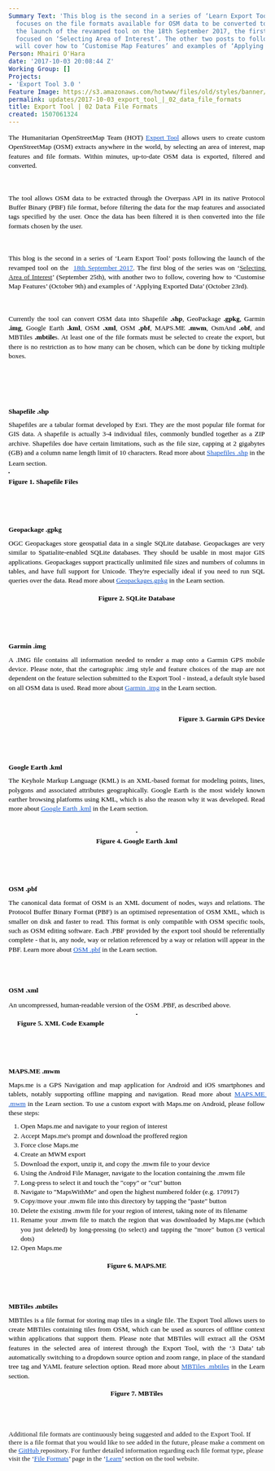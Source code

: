 ```yaml
---
Summary Text: 'This blog is the second in a series of ‘Learn Export Tool’ posts and
  focuses on the file formats available for OSM data to be converted to. Following
  the launch of the revamped tool on the 18th September 2017, the first Learn blog
  focused on ‘Selecting Area of Interest’. The other two posts to follow in the series
  will cover how to ‘Customise Map Features’ and examples of ‘Applying Exported Data’. '
Person: Mhairi O'Hara
date: '2017-10-03 20:08:44 Z'
Working Group: []
Projects:
- 'Export Tool 3.0 '
Feature Image: https://s3.amazonaws.com/hotwww/files/old/styles/banner/public/Export+Tool+-+Learn+Series.png
permalink: updates/2017-10-03_export_tool_|_02_data_file_formats
title: Export Tool | 02 Data File Formats
created: 1507061324
---
```

<p style="line-height: 1.38; margin-top: 0pt; margin-bottom: 6pt; text-align: justify;" dir="ltr"><span style="font-size: 10pt; font-family: Calibri; color: #000000; background-color: transparent; font-weight: 400; font-style: normal; font-variant: normal; text-decoration: none; vertical-align: baseline; white-space: pre-wrap;">The Humanitarian OpenStreetMap Team (HOT) </span><a style="text-decoration: none;" href="https://export.hotosm.org"><span style="font-size: 10pt; font-family: Calibri; color: #1155cc; background-color: transparent; font-weight: 400; font-style: normal; font-variant: normal; text-decoration: underline; vertical-align: baseline; white-space: pre-wrap;">Export Tool</span></a><span style="font-size: 10pt; font-family: Calibri; color: #000000; background-color: transparent; font-weight: 400; font-style: normal; font-variant: normal; text-decoration: none; vertical-align: baseline; white-space: pre-wrap;"> allows users to create custom OpenStreetMap (OSM) extracts anywhere in the world, by selecting an area of interest, map features and file formats. Within minutes, up-to-date OSM data is exported, filtered and converted. </span></p><p><strong id="docs-internal-guid-fa8b69ce-e3d4-a459-8805-463218f84fd2" style="font-weight: normal;">&nbsp;</strong></p><p style="line-height: 1.38; margin-top: 0pt; margin-bottom: 6pt; text-align: justify;" dir="ltr"><span style="font-size: 10pt; font-family: Calibri; color: #000000; background-color: transparent; font-weight: 400; font-style: normal; font-variant: normal; text-decoration: none; vertical-align: baseline; white-space: pre-wrap;">The tool allows OSM data to be extracted through the Overpass API in its native Protocol Buffer Binary (PBF) file format, before filtering the data for the map features and associated tags specified by the user. Once the data has been filtered it is then converted into the file formats chosen by the user. &nbsp;</span></p><p><strong style="font-weight: normal;">&nbsp;</strong></p><p style="line-height: 1.38; margin-top: 0pt; margin-bottom: 6pt; text-align: justify;" dir="ltr"><span style="font-size: 10pt; font-family: Calibri; color: #000000; background-color: transparent; font-weight: 400; font-style: normal; font-variant: normal; text-decoration: none; vertical-align: baseline; white-space: pre-wrap;">This blog is the second in a series of ‘Learn Export Tool’ posts following the launch of the revamped tool on the &nbsp;</span><a style="text-decoration: none;" href="https://www.hotosm.org/updates/2017-09-19_export_tool_30_launched"><span style="font-size: 10pt; font-family: Calibri; color: #1155cc; background-color: transparent; font-weight: 400; font-style: normal; font-variant: normal; text-decoration: underline; vertical-align: baseline; white-space: pre-wrap;">18th September 2017</span></a><span style="font-size: 10pt; font-family: Calibri; color: #000000; background-color: transparent; font-weight: 400; font-style: normal; font-variant: normal; text-decoration: none; vertical-align: baseline; white-space: pre-wrap;">. The first blog of the series was on ‘<a href="https://www.hotosm.org/updates/2017-09-26_export_tool_01_selecting_area_of_interest">Selecting Area of Interest</a>’ (September 25th), with another two to follow, covering how to ‘Customise Map Features’ (October 9th) and examples of ‘Applying Exported Data’ (October 23rd). </span></p><p><strong style="font-weight: normal;">&nbsp;</strong></p><p style="line-height: 1.38; margin-top: 0pt; margin-bottom: 6pt; text-align: justify;" dir="ltr"><span style="font-size: 10pt; font-family: Calibri; color: #000000; background-color: transparent; font-weight: 400; font-style: normal; font-variant: normal; text-decoration: none; vertical-align: baseline; white-space: pre-wrap;">Currently the tool can convert OSM data into Shapefile </span><span style="font-size: 10pt; font-family: Calibri; color: #000000; background-color: transparent; font-weight: bold; font-style: normal; font-variant: normal; text-decoration: none; vertical-align: baseline; white-space: pre-wrap;">.shp</span><span style="font-size: 10pt; font-family: Calibri; color: #000000; background-color: transparent; font-weight: 400; font-style: normal; font-variant: normal; text-decoration: none; vertical-align: baseline; white-space: pre-wrap;">, GeoPackage </span><span style="font-size: 10pt; font-family: Calibri; color: #000000; background-color: transparent; font-weight: bold; font-style: normal; font-variant: normal; text-decoration: none; vertical-align: baseline; white-space: pre-wrap;">.gpkg</span><span style="font-size: 10pt; font-family: Calibri; color: #000000; background-color: transparent; font-weight: 400; font-style: normal; font-variant: normal; text-decoration: none; vertical-align: baseline; white-space: pre-wrap;">, Garmin </span><span style="font-size: 10pt; font-family: Calibri; color: #000000; background-color: transparent; font-weight: bold; font-style: normal; font-variant: normal; text-decoration: none; vertical-align: baseline; white-space: pre-wrap;">.img</span><span style="font-size: 10pt; font-family: Calibri; color: #000000; background-color: transparent; font-weight: 400; font-style: normal; font-variant: normal; text-decoration: none; vertical-align: baseline; white-space: pre-wrap;">, Google Earth </span><span style="font-size: 10pt; font-family: Calibri; color: #000000; background-color: transparent; font-weight: bold; font-style: normal; font-variant: normal; text-decoration: none; vertical-align: baseline; white-space: pre-wrap;">.kml</span><span style="font-size: 10pt; font-family: Calibri; color: #000000; background-color: transparent; font-weight: 400; font-style: normal; font-variant: normal; text-decoration: none; vertical-align: baseline; white-space: pre-wrap;">, OSM </span><span style="font-size: 10pt; font-family: Calibri; color: #000000; background-color: transparent; font-weight: bold; font-style: normal; font-variant: normal; text-decoration: none; vertical-align: baseline; white-space: pre-wrap;">.xml</span><span style="font-size: 10pt; font-family: Calibri; color: #000000; background-color: transparent; font-weight: 400; font-style: normal; font-variant: normal; text-decoration: none; vertical-align: baseline; white-space: pre-wrap;">, OSM </span><span style="font-size: 10pt; font-family: Calibri; color: #000000; background-color: transparent; font-weight: bold; font-style: normal; font-variant: normal; text-decoration: none; vertical-align: baseline; white-space: pre-wrap;">.pbf</span><span style="font-size: 10pt; font-family: Calibri; color: #000000; background-color: transparent; font-weight: 400; font-style: normal; font-variant: normal; text-decoration: none; vertical-align: baseline; white-space: pre-wrap;">, MAPS.ME </span><span style="font-size: 10pt; font-family: Calibri; color: #000000; background-color: transparent; font-weight: bold; font-style: normal; font-variant: normal; text-decoration: none; vertical-align: baseline; white-space: pre-wrap;">.mwm</span><span style="font-size: 10pt; font-family: Calibri; color: #000000; background-color: transparent; font-weight: 400; font-style: normal; font-variant: normal; text-decoration: none; vertical-align: baseline; white-space: pre-wrap;">, OsmAnd </span><span style="font-size: 10pt; font-family: Calibri; color: #000000; background-color: transparent; font-weight: bold; font-style: normal; font-variant: normal; text-decoration: none; vertical-align: baseline; white-space: pre-wrap;">.obf</span><span style="font-size: 10pt; font-family: Calibri; color: #000000; background-color: transparent; font-weight: 400; font-style: normal; font-variant: normal; text-decoration: none; vertical-align: baseline; white-space: pre-wrap;">, and MBTiles </span><span style="font-size: 10pt; font-family: Calibri; color: #000000; background-color: transparent; font-weight: bold; font-style: normal; font-variant: normal; text-decoration: none; vertical-align: baseline; white-space: pre-wrap;">.mbtile</span><span style="font-size: 10pt; font-family: Calibri; color: #000000; background-color: transparent; font-weight: 400; font-style: normal; font-variant: normal; text-decoration: none; vertical-align: baseline; white-space: pre-wrap;">s. At least one of the file formats must be selected to create the export, but there is no restriction as to how many can be chosen, which can be done by ticking multiple boxes.</span></p><p><strong style="font-weight: normal;">&nbsp;</strong></p><p style="line-height: 1.38; margin-top: 0pt; margin-bottom: 6pt; text-align: justify;" dir="ltr"><span style="font-size: 11pt; font-family: Calibri; color: #000000; background-color: transparent; font-weight: 400; font-style: normal; font-variant: normal; text-decoration: none; vertical-align: baseline; white-space: pre-wrap;"><img style="border: none; transform: rotate(0.00rad); -webkit-transform: rotate(0.00rad);" src="https://lh3.googleusercontent.com/5qgTzOds0yD6ZXseDOOP3cBIEfQfoE82PXOXZzbPoyo7QRk1xM4P_MY2ez5zWMgm2gKVgbQywTVCy6Qeu1Bjm39SPo0PVy_xlWiTDsEDs23LQm7UjugGUgUhF6Lw6NRB1uMKY18Y" alt="" style="width:624px;height:375px"></span></p><p><strong style="font-weight: normal;">&nbsp;</strong></p><h4 style="line-height: 1.38; margin-top: 0pt; margin-bottom: 6pt; text-align: justify;" dir="ltr"><strong><span style="font-size: 10pt; font-family: Calibri; color: #000000; background-color: transparent; font-style: normal; font-variant-ligatures: normal; font-variant-caps: normal; text-decoration: none; vertical-align: baseline; white-space: pre-wrap;">Shapefile .shp</span></strong></h4><p style="line-height: 1.38; margin-top: 0pt; margin-bottom: 6pt; text-align: justify;" dir="ltr"><span style="font-size: 10pt; font-family: Calibri; color: #000000; background-color: transparent; font-weight: 400; font-style: normal; font-variant: normal; text-decoration: none; vertical-align: baseline; white-space: pre-wrap;">Shapefiles are a tabular format developed by Esri. They are the most popular file format for GIS data. A shapefile is actually 3-4 individual files, commonly bundled together as a ZIP archive. Shapefiles doe have certain limitations, such as the file size, capping at 2 gigabytes (GB) and a column name length limit of 10 characters. Read more about </span><a style="text-decoration: none;" href="https://export.hotosm.org/en/v3/learn/export_formats#shp"><span style="font-size: 10pt; font-family: Calibri; color: #1155cc; background-color: transparent; font-weight: 400; font-style: normal; font-variant: normal; text-decoration: underline; vertical-align: baseline; white-space: pre-wrap;">Shapefiles .shp</span></a><span style="font-size: 10pt; font-family: Calibri; color: #000000; background-color: transparent; font-weight: 400; font-style: normal; font-variant: normal; text-decoration: none; vertical-align: baseline; white-space: pre-wrap;"> in the Learn section.</span><span style="font-weight: normal;">&nbsp;</span></p><p style="line-height: 1.38; margin-top: 0pt; margin-bottom: 6pt; text-align: justify;" dir="ltr"><span style="font-size: 10pt; font-family: Calibri; color: #000000; background-color: transparent; font-weight: 400; font-style: normal; font-variant: normal; text-decoration: none; vertical-align: baseline; white-space: pre-wrap;"><img style="border: 1pt solid #000000; transform: rotate(0.00rad); -webkit-transform: rotate(0.00rad);" src="https://lh4.googleusercontent.com/mHVdmHMqbXOwKV40qltAXvtKTSijAGA4ivvsHMABAMg92FE6QeucVroSL4OMaPXCzsbMekvfiY_eN8-VBhWKRTiBi0zCS5KuWVjQtqIymrHHbZGVJq6Vx3vPagq6ngPZJqBcIwhG" alt="" style="width:248px;height:124px"></span></p><p style="line-height: 1.38; margin-top: 0pt; margin-bottom: 6pt;" dir="ltr"><span style="font-size: 10pt; font-family: Calibri; color: #000000; background-color: transparent; font-weight: bold; font-style: normal; font-variant: normal; text-decoration: none; vertical-align: baseline; white-space: pre-wrap;">Figure 1. Shapefile Files</span></p><p><strong style="font-weight: normal;">&nbsp;</strong></p><p>&nbsp;</p><h4 style="line-height: 1.38; margin-top: 0pt; margin-bottom: 6pt; text-align: justify;" dir="ltr"><strong><span style="font-size: 10pt; font-family: Calibri; color: #000000; background-color: transparent; font-style: normal; font-variant-ligatures: normal; font-variant-caps: normal; text-decoration: none; vertical-align: baseline; white-space: pre-wrap;">Geopackage .gpkg</span></strong></h4><p style="line-height: 1.38; margin-top: 0pt; margin-bottom: 6pt; text-align: justify;" dir="ltr"><span style="font-size: 10pt; font-family: Calibri; color: #000000; background-color: transparent; font-weight: 400; font-style: normal; font-variant: normal; text-decoration: none; vertical-align: baseline; white-space: pre-wrap;">OGC Geopackages store geospatial data in a single SQLite database. Geopackages are very similar to Spatialite-enabled SQLite databases. They should be usable in most major GIS applications. Geopackages support practically unlimited file sizes and numbers of columns in tables, and have full support for Unicode. They're especially ideal if you need to run SQL queries over the data. Read more about </span><a style="text-decoration: none;" href="https://export.hotosm.org/en/v3/learn/export_formats#gpkg"><span style="font-size: 10pt; font-family: Calibri; color: #1155cc; background-color: transparent; font-weight: 400; font-style: normal; font-variant: normal; text-decoration: underline; vertical-align: baseline; white-space: pre-wrap;">Geopackages.gpkg</span></a><span style="font-size: 10pt; font-family: Calibri; color: #000000; background-color: transparent; font-weight: 400; font-style: normal; font-variant: normal; text-decoration: none; vertical-align: baseline; white-space: pre-wrap;"> in the Learn section.</span></p><p style="line-height: 1.38; margin-top: 0pt; margin-bottom: 6pt; text-align: center;" dir="ltr"><span style="font-size: 10pt; font-family: Calibri; color: #000000; background-color: transparent; font-weight: 400; font-style: normal; font-variant: normal; text-decoration: none; vertical-align: baseline; white-space: pre-wrap;"><img style="border: none; transform: rotate(0.00rad); -webkit-transform: rotate(0.00rad);" src="https://lh5.googleusercontent.com/4_0SWJmS_7SjSiznlZwq2kqMt6bW_whRELvm0kFr4saDcAYn98p7aQwGlTdPw_OYzR94pg2utQu91e7PcyRiPpyRzfillgv5bJ_1i1gdqn4Tja7RNm5znpLS1Nw_3XQVjwmcvUvx" alt="" style="width:294px;height:141px"></span></p><p style="line-height: 1.38; margin-top: 0pt; margin-bottom: 6pt; text-align: center;" dir="ltr"><span style="font-size: 10pt; font-family: Calibri; color: #000000; background-color: transparent; font-weight: bold; font-style: normal; font-variant: normal; text-decoration: none; vertical-align: baseline; white-space: pre-wrap;">Figure 2. SQLite Database</span></p><p><strong style="font-weight: normal;">&nbsp;</strong></p><p>&nbsp;</p><h4 style="line-height: 1.38; margin-top: 0pt; margin-bottom: 6pt; text-align: justify;" dir="ltr"><strong><span style="font-size: 10pt; font-family: Calibri; color: #000000; background-color: transparent; font-style: normal; font-variant-ligatures: normal; font-variant-caps: normal; text-decoration: none; vertical-align: baseline; white-space: pre-wrap;">Garmin .img</span></strong></h4><p style="line-height: 1.38; margin-top: 0pt; margin-bottom: 6pt; text-align: justify;" dir="ltr"><span style="font-size: 10pt; font-family: Calibri; color: #000000; background-color: transparent; font-weight: 400; font-style: normal; font-variant: normal; text-decoration: none; vertical-align: baseline; white-space: pre-wrap;">A .IMG file contains all information needed to render a map onto a Garmin GPS mobile device. Please note, that the cartographic .img style and feature choices of the map are not dependent on the feature selection submitted to the Export Tool - instead, a default style based on all OSM data is used. Read more about </span><a style="text-decoration: none;" href="https://export.hotosm.org/en/v3/learn/export_formats#img"><span style="font-size: 10pt; font-family: Calibri; color: #1155cc; background-color: transparent; font-weight: 400; font-style: normal; font-variant: normal; text-decoration: underline; vertical-align: baseline; white-space: pre-wrap;">Garmin .img</span></a><span style="font-size: 10pt; font-family: Calibri; color: #000000; background-color: transparent; font-weight: 400; font-style: normal; font-variant: normal; text-decoration: none; vertical-align: baseline; white-space: pre-wrap;"> in the Learn section.</span></p><p style="line-height: 1.38; margin-top: 0pt; margin-bottom: 6pt; text-align: justify;" dir="ltr">&nbsp;</p><p style="line-height: 1.38; margin-top: 0pt; margin-bottom: 6pt; text-align: right;" dir="ltr"><span style="font-size: 10pt; font-family: Calibri; color: #000000; background-color: transparent; font-weight: 400; font-style: normal; font-variant: normal; text-decoration: none; vertical-align: baseline; white-space: pre-wrap;"><img style="border: none; transform: rotate(0.00rad); -webkit-transform: rotate(0.00rad);" src="https://lh3.googleusercontent.com/7H5DbwbOSx8erGoN4ONi7Ou8cRZvbUBaRSKloWSdffCHi5DEg50sCZMySS-3h4B3OfhaytCBLIRfMSf88oFuGwhWqK52IKQe0LgumgbPY8IWUCJqmPCC7b5kZpKraSxMkeYLdigp" alt="" style="width:153px;height:387px"></span></p><p style="line-height: 1.38; margin-top: 0pt; margin-bottom: 6pt; text-align: right;" dir="ltr"><span style="font-size: 10pt; font-family: Calibri; color: #000000; background-color: transparent; font-weight: bold; font-style: normal; font-variant: normal; text-decoration: none; vertical-align: baseline; white-space: pre-wrap;">Figure 3. Garmin GPS Device</span></p><p><strong style="font-weight: normal;">&nbsp;</strong></p><p>&nbsp;</p><h4 style="line-height: 1.38; margin-top: 0pt; margin-bottom: 6pt; text-align: justify;" dir="ltr"><strong><span style="font-size: 10pt; font-family: Calibri; color: #000000; background-color: transparent; font-style: normal; font-variant-ligatures: normal; font-variant-caps: normal; text-decoration: none; vertical-align: baseline; white-space: pre-wrap;">Google Earth .kml</span></strong></h4><p style="line-height: 1.38; margin-top: 0pt; margin-bottom: 6pt; text-align: justify;" dir="ltr"><span style="font-size: 10pt; font-family: Calibri; color: #000000; background-color: transparent; font-weight: 400; font-style: normal; font-variant: normal; text-decoration: none; vertical-align: baseline; white-space: pre-wrap;">The Keyhole Markup Language (KML) is an XML-based format for modeling points, lines, polygons and associated attributes geographically. Google Earth is the most widely known earther browsing platforms using KML, which is also the reason why it was developed. Read more about </span><a style="text-decoration: none;" href="https://export.hotosm.org/en/v3/learn/export_formats#kmz"><span style="font-size: 10pt; font-family: Calibri; color: #1155cc; background-color: transparent; font-weight: 400; font-style: normal; font-variant: normal; text-decoration: underline; vertical-align: baseline; white-space: pre-wrap;">Google Earth .kml</span></a><span style="font-size: 10pt; font-family: Calibri; color: #000000; background-color: transparent; font-weight: 400; font-style: normal; font-variant: normal; text-decoration: none; vertical-align: baseline; white-space: pre-wrap;"> in the Learn section.</span></p><p style="line-height: 1.38; margin-top: 0pt; margin-bottom: 6pt; text-align: justify;" dir="ltr">&nbsp;</p><p style="line-height: 1.38; margin-top: 0pt; margin-bottom: 6pt; text-align: center;" dir="ltr"><span style="font-size: 10pt; font-family: Calibri; color: #000000; background-color: transparent; font-weight: 400; font-style: normal; font-variant: normal; text-decoration: none; vertical-align: baseline; white-space: pre-wrap;"><img style="border: 1pt solid #000000; transform: rotate(0.00rad); -webkit-transform: rotate(0.00rad);" src="https://lh4.googleusercontent.com/4apdpWH-1-G5sttQ0TpTueN-HCVgsvSxe9U7Guq62hEmjdoSITPydngKI2PVXyWdqPRuYTgIJnAZ0ryVwJI8dqO5XuSfgxFZUFw5xpy2t6RQq74BjSyMjkuRlhkHv5dQhnfXYdtE" alt="" style="width:478px;height:251px"></span></p><p style="line-height: 1.38; margin-top: 0pt; margin-bottom: 6pt; text-align: center;" dir="ltr"><span style="font-size: 10pt; font-family: Calibri; color: #000000; background-color: transparent; font-weight: bold; font-style: normal; font-variant: normal; text-decoration: none; vertical-align: baseline; white-space: pre-wrap;">Figure 4. Google Earth .kml</span></p><p><strong style="font-weight: normal;">&nbsp;</strong></p><p>&nbsp;</p><h4 style="line-height: 1.38; margin-top: 0pt; margin-bottom: 6pt; text-align: justify;" dir="ltr"><strong><span style="font-size: 10pt; font-family: Calibri; color: #000000; background-color: transparent; font-style: normal; font-variant-ligatures: normal; font-variant-caps: normal; text-decoration: none; vertical-align: baseline; white-space: pre-wrap;">OSM .pbf</span></strong></h4><p style="line-height: 1.38; margin-top: 0pt; margin-bottom: 6pt; text-align: justify;" dir="ltr"><span style="font-size: 10pt; font-family: Calibri; color: #000000; background-color: transparent; font-weight: 400; font-style: normal; font-variant: normal; text-decoration: none; vertical-align: baseline; white-space: pre-wrap;">The canonical data format of OSM is an XML document of nodes, ways and relations. The Protocol Buffer Binary Format (PBF) is an optimised representation of OSM XML, which is smaller on disk and faster to read. This format is only compatible with OSM specific tools, such as OSM editing software. Each .PBF provided by the export tool should be referentially complete - that is, any node, way or relation referenced by a way or relation will appear in the PBF. Learn more about </span><a style="text-decoration: none;" href="https://export.hotosm.org/en/v3/learn/export_formats#pbf"><span style="font-size: 10pt; font-family: Calibri; color: #1155cc; background-color: transparent; font-weight: 400; font-style: normal; font-variant: normal; text-decoration: underline; vertical-align: baseline; white-space: pre-wrap;">OSM .pbf</span></a><span style="font-size: 10pt; font-family: Calibri; color: #000000; background-color: transparent; font-weight: 400; font-style: normal; font-variant: normal; text-decoration: none; vertical-align: baseline; white-space: pre-wrap;"> in the Learn section.</span></p><p><strong style="font-weight: normal;"><br><br></strong></p><h4 style="line-height: 1.38; margin-top: 0pt; margin-bottom: 6pt; text-align: justify;" dir="ltr"><strong><span style="font-size: 10pt; font-family: Calibri; color: #000000; background-color: transparent; font-style: normal; font-variant-ligatures: normal; font-variant-caps: normal; text-decoration: none; vertical-align: baseline; white-space: pre-wrap;">OSM .xml</span></strong></h4><p style="line-height: 1.38; margin-top: 0pt; margin-bottom: 6pt; text-align: justify;" dir="ltr"><span style="font-size: 10pt; font-family: Calibri; color: #000000; background-color: transparent; font-weight: 400; font-style: normal; font-variant: normal; text-decoration: none; vertical-align: baseline; white-space: pre-wrap;">An uncompressed, human-readable version of the OSM .PBF, as described above. </span><span style="font-weight: normal;">&nbsp;</span></p><p style="line-height: 1.38; margin-top: 0pt; margin-bottom: 6pt; text-align: center;" dir="ltr"><span style="font-size: 10pt; font-family: Calibri; color: #000000; background-color: transparent; font-weight: 400; font-style: normal; font-variant: normal; text-decoration: none; vertical-align: baseline; white-space: pre-wrap;"><img style="border: 1pt solid #000000; transform: rotate(0.00rad); -webkit-transform: rotate(0.00rad);" src="https://lh5.googleusercontent.com/Ri1w4e12bbYp6SHdqJuYleJsVwAV0q_0zqGGMGJKWcAlxDyo1FbRb4TQUytKDn3gj9cHl8iTHiHHM9BaoIPazDU3zDzPfgLhhDBnVSbMncAc4TUI2bDFec5Yx0a-aODAe6FIZIzQ" alt="" style="width:592px;height:298px"></span></p><p style="line-height: 1.38; margin-top: 0pt; margin-bottom: 6pt;" dir="ltr"><span style="font-size: 10pt; font-family: Calibri; color: #000000; background-color: transparent; font-weight: bold; font-style: normal; font-variant: normal; text-decoration: none; vertical-align: baseline; white-space: pre-wrap;"> &nbsp;&nbsp;&nbsp;&nbsp;Figure 5. XML Code Example</span></p><p>&nbsp;</p><p><strong style="font-weight: normal;">&nbsp;</strong></p><h4 style="line-height: 1.38; margin-top: 0pt; margin-bottom: 6pt; text-align: justify;" dir="ltr"><span style="font-size: 10pt; font-family: Calibri; color: #000000; background-color: transparent; font-style: normal; font-variant-ligatures: normal; font-variant-caps: normal; text-decoration: none; vertical-align: baseline; white-space: pre-wrap;">MAPS.ME .mwm</span></h4><p style="line-height: 1.38; margin-top: 0pt; margin-bottom: 6pt; text-align: justify;" dir="ltr"><span style="font-size: 10pt; font-family: Calibri; color: #000000; background-color: transparent; font-weight: 400; font-style: normal; font-variant: normal; text-decoration: none; vertical-align: baseline; white-space: pre-wrap;">Maps.me is a GPS Navigation and map application for Android and iOS smartphones and tablets, notably supporting offline mapping and navigation. Read more about </span><a style="text-decoration: none;" href="https://export.hotosm.org/en/v3/learn/export_formats#mwm"><span style="font-size: 10pt; font-family: Calibri; color: #1155cc; background-color: transparent; font-weight: 400; font-style: normal; font-variant: normal; text-decoration: underline; vertical-align: baseline; white-space: pre-wrap;">MAPS.ME .mwm</span></a><span style="font-size: 10pt; font-family: Calibri; color: #000000; background-color: transparent; font-weight: 400; font-style: normal; font-variant: normal; text-decoration: none; vertical-align: baseline; white-space: pre-wrap;"> in the Learn section. To use a custom export with Maps.me on Android, please follow these steps:</span></p><ol style="margin-top: 0pt; margin-bottom: 0pt;"><li style="list-style-type: decimal; font-size: 10pt; font-family: Calibri; color: #000000; background-color: transparent; font-weight: 400; font-style: normal; font-variant: normal; text-decoration: none; vertical-align: baseline;" dir="ltr"><p style="line-height: 1.38; margin-top: 0pt; margin-bottom: 0pt; text-align: justify;" dir="ltr"><span style="font-size: 10pt; font-family: Calibri; color: #000000; background-color: transparent; font-weight: 400; font-style: normal; font-variant: normal; text-decoration: none; vertical-align: baseline; white-space: pre-wrap;">Open Maps.me and navigate to your region of interest</span></p></li><li style="list-style-type: decimal; font-size: 10pt; font-family: Calibri; color: #000000; background-color: transparent; font-weight: 400; font-style: normal; font-variant: normal; text-decoration: none; vertical-align: baseline;" dir="ltr"><p style="line-height: 1.38; margin-top: 0pt; margin-bottom: 0pt; text-align: justify;" dir="ltr"><span style="font-size: 10pt; font-family: Calibri; color: #000000; background-color: transparent; font-weight: 400; font-style: normal; font-variant: normal; text-decoration: none; vertical-align: baseline; white-space: pre-wrap;">Accept Maps.me's prompt and download the proffered region</span></p></li><li style="list-style-type: decimal; font-size: 10pt; font-family: Calibri; color: #000000; background-color: transparent; font-weight: 400; font-style: normal; font-variant: normal; text-decoration: none; vertical-align: baseline;" dir="ltr"><p style="line-height: 1.38; margin-top: 0pt; margin-bottom: 0pt; text-align: justify;" dir="ltr"><span style="font-size: 10pt; font-family: Calibri; color: #000000; background-color: transparent; font-weight: 400; font-style: normal; font-variant: normal; text-decoration: none; vertical-align: baseline; white-space: pre-wrap;">Force close Maps.me</span></p></li><li style="list-style-type: decimal; font-size: 10pt; font-family: Calibri; color: #000000; background-color: transparent; font-weight: 400; font-style: normal; font-variant: normal; text-decoration: none; vertical-align: baseline;" dir="ltr"><p style="line-height: 1.38; margin-top: 0pt; margin-bottom: 0pt; text-align: justify;" dir="ltr"><span style="font-size: 10pt; font-family: Calibri; color: #000000; background-color: transparent; font-weight: 400; font-style: normal; font-variant: normal; text-decoration: none; vertical-align: baseline; white-space: pre-wrap;">Create an MWM export</span></p></li><li style="list-style-type: decimal; font-size: 10pt; font-family: Calibri; color: #000000; background-color: transparent; font-weight: 400; font-style: normal; font-variant: normal; text-decoration: none; vertical-align: baseline;" dir="ltr"><p style="line-height: 1.38; margin-top: 0pt; margin-bottom: 0pt; text-align: justify;" dir="ltr"><span style="font-size: 10pt; font-family: Calibri; color: #000000; background-color: transparent; font-weight: 400; font-style: normal; font-variant: normal; text-decoration: none; vertical-align: baseline; white-space: pre-wrap;">Download the export, unzip it, and copy the .mwm file to your device</span></p></li><li style="list-style-type: decimal; font-size: 10pt; font-family: Calibri; color: #000000; background-color: transparent; font-weight: 400; font-style: normal; font-variant: normal; text-decoration: none; vertical-align: baseline;" dir="ltr"><p style="line-height: 1.38; margin-top: 0pt; margin-bottom: 0pt; text-align: justify;" dir="ltr"><span style="font-size: 10pt; font-family: Calibri; color: #000000; background-color: transparent; font-weight: 400; font-style: normal; font-variant: normal; text-decoration: none; vertical-align: baseline; white-space: pre-wrap;">Using the Android File Manager, navigate to the location containing the .mwm file</span></p></li><li style="list-style-type: decimal; font-size: 10pt; font-family: Calibri; color: #000000; background-color: transparent; font-weight: 400; font-style: normal; font-variant: normal; text-decoration: none; vertical-align: baseline;" dir="ltr"><p style="line-height: 1.38; margin-top: 0pt; margin-bottom: 0pt; text-align: justify;" dir="ltr"><span style="font-size: 10pt; font-family: Calibri; color: #000000; background-color: transparent; font-weight: 400; font-style: normal; font-variant: normal; text-decoration: none; vertical-align: baseline; white-space: pre-wrap;">Long-press to select it and touch the "copy" or "cut" button</span></p></li><li style="list-style-type: decimal; font-size: 10pt; font-family: Calibri; color: #000000; background-color: transparent; font-weight: 400; font-style: normal; font-variant: normal; text-decoration: none; vertical-align: baseline;" dir="ltr"><p style="line-height: 1.38; margin-top: 0pt; margin-bottom: 0pt; text-align: justify;" dir="ltr"><span style="font-size: 10pt; font-family: Calibri; color: #000000; background-color: transparent; font-weight: 400; font-style: normal; font-variant: normal; text-decoration: none; vertical-align: baseline; white-space: pre-wrap;">Navigate to "MapsWithMe" and open the highest numbered folder (e.g. 170917)</span></p></li><li style="list-style-type: decimal; font-size: 10pt; font-family: Calibri; color: #000000; background-color: transparent; font-weight: 400; font-style: normal; font-variant: normal; text-decoration: none; vertical-align: baseline;" dir="ltr"><p style="line-height: 1.38; margin-top: 0pt; margin-bottom: 0pt; text-align: justify;" dir="ltr"><span style="font-size: 10pt; font-family: Calibri; color: #000000; background-color: transparent; font-weight: 400; font-style: normal; font-variant: normal; text-decoration: none; vertical-align: baseline; white-space: pre-wrap;">Copy/move your .mwm file into this directory by tapping the "paste" button</span></p></li><li style="list-style-type: decimal; font-size: 10pt; font-family: Calibri; color: #000000; background-color: transparent; font-weight: 400; font-style: normal; font-variant: normal; text-decoration: none; vertical-align: baseline;" dir="ltr"><p style="line-height: 1.38; margin-top: 0pt; margin-bottom: 0pt; text-align: justify;" dir="ltr"><span style="font-size: 10pt; font-family: Calibri; color: #000000; background-color: transparent; font-weight: 400; font-style: normal; font-variant: normal; text-decoration: none; vertical-align: baseline; white-space: pre-wrap;">Delete the existing .mwm file for your region of interest, taking note of its filename</span></p></li><li style="list-style-type: decimal; font-size: 10pt; font-family: Calibri; color: #000000; background-color: transparent; font-weight: 400; font-style: normal; font-variant: normal; text-decoration: none; vertical-align: baseline;" dir="ltr"><p style="line-height: 1.38; margin-top: 0pt; margin-bottom: 0pt; text-align: justify;" dir="ltr"><span style="font-size: 10pt; font-family: Calibri; color: #000000; background-color: transparent; font-weight: 400; font-style: normal; font-variant: normal; text-decoration: none; vertical-align: baseline; white-space: pre-wrap;">Rename your .mwm file to match the region that was downloaded by Maps.me (which you just deleted) by long-pressing (to select) and tapping the "more" button (3 vertical dots)</span></p></li><li style="list-style-type: decimal; font-size: 10pt; font-family: Calibri; color: #000000; background-color: transparent; font-weight: 400; font-style: normal; font-variant: normal; text-decoration: none; vertical-align: baseline;" dir="ltr"><p style="line-height: 1.38; margin-top: 0pt; margin-bottom: 6pt; text-align: justify;" dir="ltr"><span style="font-size: 10pt; font-family: Calibri; color: #000000; background-color: transparent; font-weight: 400; font-style: normal; font-variant: normal; text-decoration: none; vertical-align: baseline; white-space: pre-wrap;">Open Maps.me</span></p></li></ol><p style="line-height: 1.38; margin-top: 0pt; margin-bottom: 6pt; text-align: center;" dir="ltr"><span style="font-size: 10pt; font-family: Calibri; color: #000000; background-color: transparent; font-weight: 400; font-style: normal; font-variant: normal; text-decoration: none; vertical-align: baseline; white-space: pre-wrap;"><img style="border: none; transform: rotate(0.00rad); -webkit-transform: rotate(0.00rad);" src="https://lh5.googleusercontent.com/GZokR7Z-F5XT24qBLuj_8IoC-29yTCYWExr0mn-EsZB_gyHckeXpkQLtAB46_COeIP8JB4-gZbw-zF0So5-tWHwvnflUwvNLBhehTHdXCg1ryCEbBB5pFzOQArS2r0rh0UGF7jc1" alt="" style="width:384px;height:145px"></span></p><p style="line-height: 1.38; margin-top: 0pt; margin-bottom: 6pt; text-align: center;" dir="ltr"><span style="font-size: 10pt; font-family: Calibri; color: #000000; background-color: transparent; font-weight: bold; font-style: normal; font-variant: normal; text-decoration: none; vertical-align: baseline; white-space: pre-wrap;">Figure 6. MAPS.ME</span></p><p><strong style="font-weight: normal;"><br><br></strong></p><h4 style="line-height: 1.38; margin-top: 0pt; margin-bottom: 6pt; text-align: justify;" dir="ltr"><strong><span style="font-size: 10pt; font-family: Calibri; color: #000000; background-color: transparent; font-style: normal; font-variant-ligatures: normal; font-variant-caps: normal; text-decoration: none; vertical-align: baseline; white-space: pre-wrap;">MBTiles .mbtiles</span></strong></h4><p style="line-height: 1.38; margin-top: 0pt; margin-bottom: 6pt; text-align: justify;" dir="ltr"><span style="font-size: 10pt; font-family: Calibri; color: #000000; background-color: transparent; font-weight: 400; font-style: normal; font-variant: normal; text-decoration: none; vertical-align: baseline; white-space: pre-wrap;">MBTiles is a file format for storing map tiles in a single file. The Export Tool allows users to create MBTiles containing tiles from OSM, which can be used as sources of offline context within applications that support them. Please note that MBTiles will extract all the OSM features in the selected area of interest through the Export Tool, with the ‘3 Data’ tab automatically switching to a dropdown source option and zoom range, in place of the standard tree tag and YAML feature selection option. Read more about </span><a style="text-decoration: none;" href="https://export.hotosm.org/en/v3/learn/export_formats#mtiles"><span style="font-size: 10pt; font-family: Calibri; color: #1155cc; background-color: transparent; font-weight: 400; font-style: normal; font-variant: normal; text-decoration: underline; vertical-align: baseline; white-space: pre-wrap;">MBTiles .mbtiles</span></a><span style="font-size: 10pt; font-family: Calibri; color: #000000; background-color: transparent; font-weight: 400; font-style: normal; font-variant: normal; text-decoration: none; vertical-align: baseline; white-space: pre-wrap;"> in the Learn section.</span></p><p style="line-height: 1.38; margin-top: 0pt; margin-bottom: 6pt; text-align: center;" dir="ltr"><span style="font-size: 10pt; font-family: Calibri; color: #000000; background-color: transparent; font-weight: 400; font-style: normal; font-variant: normal; text-decoration: none; vertical-align: baseline; white-space: pre-wrap;"><img style="border: none; transform: rotate(0.00rad); -webkit-transform: rotate(0.00rad);" src="https://lh5.googleusercontent.com/4sB6_Np3P0rayRADnvMvPeNYpMuMtgP8afQe8TMzshUezhYvFXfMbuC5tVWYNiSWC5yMPRZf0HzuBbbroVnahlryF8ITXlmWfNTNfX_LFIEtsO-DW7F7Nio4hgs_dH_YEh6SvhiB" alt="" style="width:273px;height:273px"></span></p><p style="line-height: 1.38; margin-top: 0pt; margin-bottom: 6pt; text-align: center;" dir="ltr"><span style="font-size: 10pt; font-family: Calibri; color: #000000; background-color: transparent; font-weight: bold; font-style: normal; font-variant: normal; text-decoration: none; vertical-align: baseline; white-space: pre-wrap;">Figure 7. MBTiles</span></p><p>&nbsp;</p><p><span style="font-weight: normal;"><br><span style="font-size: 10pt; font-family: Calibri; background-color: transparent; font-weight: 400; font-style: normal; font-variant-ligatures: normal; font-variant-caps: normal; white-space: pre-wrap;">Additional file formats are continuously being suggested and added to the Export Tool. If there is a file format that you would like to see added in the future, please make a comment on the </span><a href="https://github.com/hotosm/osm-export-tool/issues"><span style="font-size: 10pt; font-family: Calibri; color: #1155cc; background-color: transparent; font-weight: 400; font-style: normal; font-variant-ligatures: normal; font-variant-caps: normal; text-decoration-line: underline; white-space: pre-wrap;">GitHub </span></a><span style="font-size: 10pt; font-family: Calibri; background-color: transparent; font-weight: 400; font-style: normal; font-variant-ligatures: normal; font-variant-caps: normal; white-space: pre-wrap;">repository. For further detailed information regarding each file format type, please visit the ‘</span><a href="https://export.hotosm.org/en/v3/learn/export_formats"><span style="font-size: 10pt; font-family: Calibri; color: #1155cc; background-color: transparent; font-weight: 400; font-style: normal; font-variant-ligatures: normal; font-variant-caps: normal; text-decoration-line: underline; white-space: pre-wrap;">File Formats</span></a><span style="font-size: 10pt; font-family: Calibri; background-color: transparent; font-weight: 400; font-style: normal; font-variant-ligatures: normal; font-variant-caps: normal; white-space: pre-wrap;">’ page in the ‘</span><a href="https://export.hotosm.org/en/v3/learn"><span style="font-size: 10pt; font-family: Calibri; color: #1155cc; background-color: transparent; font-weight: 400; font-style: normal; font-variant-ligatures: normal; font-variant-caps: normal; text-decoration-line: underline; white-space: pre-wrap;">Learn</span></a><span style="font-size: 10pt; font-family: Calibri; background-color: transparent; font-weight: 400; font-style: normal; font-variant-ligatures: normal; font-variant-caps: normal; white-space: pre-wrap;">’ section on the tool website.</span></span></p>
